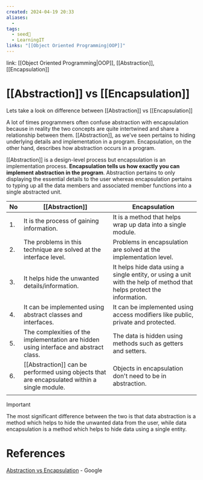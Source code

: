 ```yaml
---
created: 2024-04-19 20:33
aliases: 
  - 
tags:
  - seed🌱
  - LearningIT
links: "[[Object Oriented Programming|OOP]]"
---
```


link: [[Object Oriented Programming|OOP]], [[Abstraction]], [[Encapsulation]]

# [[Abstraction]] vs [[Encapsulation]]

Lets take a look on difference between [[Abstraction]] vs [[Encapsulation]]

A lot of times programmers often confuse abstraction with encapsulation because in reality the two concepts are quite intertwined and share a relationship between them. [[Abstraction]], as we’ve seen pertains to hiding underlying details and implementation in a program. Encapsulation, on the other hand, describes how abstraction occurs in a program.

[[Abstraction]] is a design-level process but encapsulation is an implementation process. **Encapsulation tells us how exactly you can implement abstraction in the program**. Abstraction pertains to only displaying the essential details to the user whereas encapsulation pertains to typing up all the data members and associated member functions into a single abstracted unit.


| No  | [[Abstraction]]                                                                              | Encapsulation                                                                                                         |
| --- | ---------------------------------------------------------------------------------------- | --------------------------------------------------------------------------------------------------------------------- |
| 1.  | It is the process of gaining information.                                                | It is a method that helps wrap up data into a single module.                                                          |
| 2.  | The problems in this technique are solved at the interface level.                        | Problems in encapsulation are solved at the implementation level.                                                     |
| 3.  | It helps hide the unwanted details/information.                                          | It helps hide data using a single entity, or using a unit with the help of method that helps protect the information. |
| 4.  | It can be implemented using abstract classes and interfaces.                             | It can be implemented using access modifiers like public, private and protected.                                      |
| 5.  | The complexities of the implementation are hidden using interface and abstract class.    | The data is hidden using methods such as getters and setters.                                                         |
| 6.  | [[Abstraction]] can be performed using objects that are encapsulated within a single module. | Objects in encapsulation don't need to be in abstraction.                                                             |
|     |                                                                                          |                                                                                                                       |


> [!important]
> The most significant difference between the two is that data abstraction is a method which helps to hide the unwanted data from the user, while data encapsulation is a method which helps to hide data using a single entity.

# References

[Abstraction vs Encapsulation](https://www.tutorialspoint.com/difference-between-abstraction-and-encapsulation) - Google

